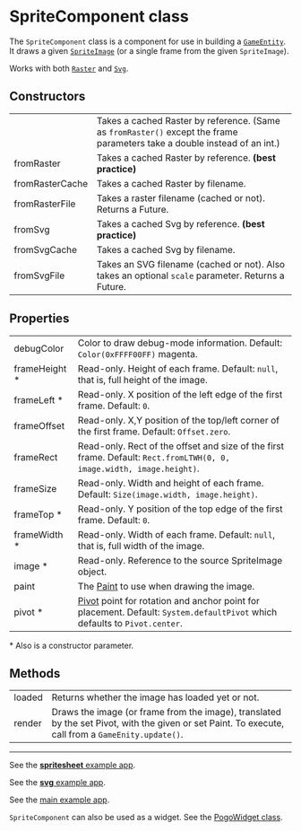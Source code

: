 # SpriteComponent class

The `SpriteComponent` class is a component for use in building a [`GameEntity`](/doc/game_entity.md).  It draws a given [`SpriteImage`](/doc/images/sprite_image.md) (or a single frame from the given `SpriteImage`).

Works with both [`Raster`](/doc/images/raster.md) and [`Svg`](/doc/images/svg.md).

## Constructors

| | |
| :-- | :-- |
| _<default>_     | Takes a cached Raster by reference.  (Same as `fromRaster()` except the frame parameters take a double instead of an int.) |
| fromRaster      | Takes a cached Raster by reference.  **(best practice)** |
| fromRasterCache | Takes a cached Raster by filename. |
| fromRasterFile  | Takes a raster filename (cached or not).  Returns a Future. |
| fromSvg         | Takes a cached Svg by reference.  **(best practice)** |
| fromSvgCache    | Takes a cached Svg by filename. |
| fromSvgFile     | Takes an SVG filename (cached or not).  Also takes an optional `scale` parameter.  Returns a Future. |

## Properties

| | |
| :-- | :-- |
| debugColor    | Color to draw debug-mode information.  Default: `Color(0xFFFF00FF)` magenta. |
| frameHeight * | Read-only.  Height of each frame.  Default: `null`, that is, full height of the image. |
| frameLeft   * | Read-only.  X position of the left edge of the first frame.  Default: `0`. |
| frameOffset   | Read-only.  X,Y position of the top/left corner of the first frame.  Default: `Offset.zero`. |
| frameRect     | Read-only.  Rect of the offset and size of the first frame.  Default: `Rect.fromLTWH(0, 0, image.width, image.height)`. |
| frameSize     | Read-only.  Width and height of each frame.  Default: `Size(image.width, image.height)`. |
| frameTop    * | Read-only.  Y position of the top edge of the first frame.  Default: `0`. |
| frameWidth  * | Read-only.  Width of each frame.  Default: `null`, that is, full width of the image. |
| image       * | Read-only.  Reference to the source SpriteImage object. |
| paint         | The [Paint](https://api.flutter.dev/flutter/dart-ui/Paint-class.html) to use when drawing the image. |
| pivot       * | [Pivot](/doc/pivot.md) point for rotation and anchor point for placement.  Default: `System.defaultPivot` which defaults to `Pivot.center`. |

\* Also is a constructor parameter.

## Methods

| | |
| :-- | :-- |
| loaded | Returns whether the image has loaded yet or not. |
| render | Draws the image (or frame from the image), translated by the set Pivot, with the given or set Paint.  To execute, call from a `GameEnity.update()`. |

----

See the [**spritesheet** example app](/doc/examples/spritesheet/lib/main.dart).

See the [**svg** example app](/doc/examples/svg/lib/main.dart).

See the [main example app](/example/lib/main.dart).

`SpriteComponent` can also be used as a widget.  See the [PogoWidget class](/doc/pogo_widget.md).
